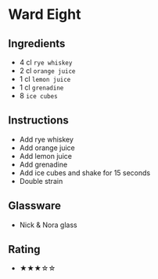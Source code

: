 # Ward Eight

## Ingredients
- 4 cl `rye whiskey`
- 2 cl `orange juice`
- 1 cl `lemon juice`
- 1 cl `grenadine`
- 8 `ice cubes`

## Instructions
- Add rye whiskey
- Add orange juice
- Add lemon juice
- Add grenadine
- Add ice cubes and shake for 15 seconds
- Double strain

## Glassware
- Nick & Nora glass

## Rating
- ★★★☆☆
